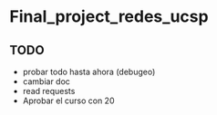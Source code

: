 # Final_project_redes_ucsp

## TODO
- probar todo hasta ahora (debugeo)
- cambiar doc
- read requests
- Aprobar el curso con 20
